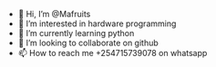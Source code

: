 - 👋 Hi, I’m @Mafruits
- 👀 I’m interested in hardware programming
- 🌱 I’m currently learning python
- 💞️ I’m looking to collaborate on github
- 📫 How to reach me +254715739078 on whatsapp

<!---
Mafruits/Mafruits is a ✨ special ✨ repository because its `README.md` (this file) appears on your GitHub profile.
You can click the Preview link to take a look at your changes.
--->
